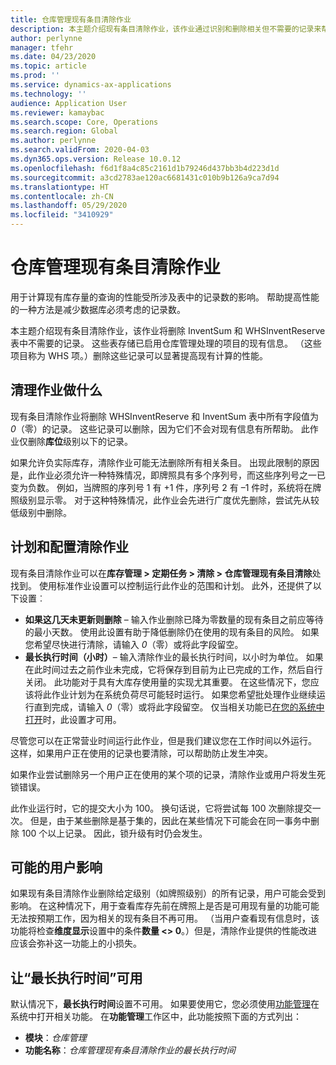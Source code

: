 ```yaml
---
title: 仓库管理现有条目清除作业
description: 本主题介绍现有条目清除作业，该作业通过识别和删除相关但不需要的记录来帮助提高系统性能。
author: perlynne
manager: tfehr
ms.date: 04/23/2020
ms.topic: article
ms.prod: ''
ms.service: dynamics-ax-applications
ms.technology: ''
audience: Application User
ms.reviewer: kamaybac
ms.search.scope: Core, Operations
ms.search.region: Global
ms.author: perlynne
ms.search.validFrom: 2020-04-03
ms.dyn365.ops.version: Release 10.0.12
ms.openlocfilehash: f6d1f8a4c85c2161d1b79246d437bb3b4d223d1d
ms.sourcegitcommit: a3cd2783ae120ac6681431c010b9b126a9ca7d94
ms.translationtype: HT
ms.contentlocale: zh-CN
ms.lasthandoff: 05/29/2020
ms.locfileid: "3410929"
---
```

# <a name="warehouse-management-on-hand-entries-cleanup-job"></a>仓库管理现有条目清除作业

用于计算现有库存量的查询的性能受所涉及表中的记录数的影响。 帮助提高性能的一种方法是减少数据库必须考虑的记录数。

本主题介绍现有条目清除作业，该作业将删除 InventSum 和 WHSInventReserve 表中不需要的记录。 这些表存储已启用仓库管理处理的项目的现有信息。 （这些项目称为 WHS 项。）删除这些记录可以显著提高现有计算的性能。

## <a name="what-the-cleanup-job-does"></a>清理作业做什么

现有条目清除作业将删除 WHSInventReserve 和 InventSum 表中所有字段值为 *0*（零）的记录。 这些记录可以删除，因为它们不会对现有信息有所帮助。 此作业仅删除**库位**级别以下的记录。

如果允许负实际库存，清除作业可能无法删除所有相关条目。 出现此限制的原因是，此作业必须允许一种特殊情况，即牌照具有多个序列号，而这些序列号之一已变为负数。 例如，当牌照的序列号 1 有 +1 件，序列号 2 有 –1 件时，系统将在牌照级别显示零。 对于这种特殊情况，此作业会先进行广度优先删除，尝试先从较低级别中删除。

## <a name="schedule-and-configure-the-cleanup-job"></a>计划和配置清除作业

现有条目清除作业可以在**库存管理 \> 定期任务 \> 清除 \> 仓库管理现有条目清除**处找到。 使用标准作业设置可以控制运行此作业的范围和计划。 此外，还提供了以下设置︰

- **如果这几天未更新则删除** – 输入作业删除已降为零数量的现有条目之前应等待的最小天数。 使用此设置有助于降低删除仍在使用的现有条目的风险。 如果您希望尽快进行清除，请输入 *0*（零）或将此字段留空。
- **最长执行时间（小时）**– 输入清除作业的最长执行时间，以小时为单位。 如果在此时间过去之前作业未完成，它将保存到目前为止已完成的工作，然后自行关闭。 此功能对于具有大库存使用量的实现尤其重要。 在这些情况下，您应该将此作业计划为在系统负荷尽可能轻时运行。 如果您希望批处理作业继续运行直到完成，请输入 *0*（零）或将此字段留空。 仅当相关功能已[在您的系统中打开](#max-execution-time)时，此设置才可用。

尽管您可以在正常营业时间运行此作业，但是我们建议您在工作时间以外运行。 这样，如果用户正在使用的记录也要清除，可以帮助防止发生冲突。

如果作业尝试删除另一个用户正在使用的某个项的记录，清除作业或用户将发生死锁错误。

此作业运行时，它的提交大小为 100。 换句话说，它将尝试每 100 次删除提交一次。 但是，由于某些删除是基于集的，因此在某些情况下可能会在同一事务中删除 100 个以上记录。 因此，锁升级有时仍会发生。

## <a name="possible-user-impact"></a>可能的用户影响

如果现有条目清除作业删除给定级别（如牌照级别）的所有记录，用户可能会受到影响。 在这种情况下，用于查看库存先前在牌照上是否是可用现有量的功能可能无法按预期工作，因为相关的现有条目不再可用。 （当用户查看现有信息时，该功能将检查**维度显示**设置中的条件**数量 \<\> 0**。）但是，清除作业提供的性能改进应该会弥补这一功能上的小损失。

## <a name="make-the-maximum-execution-time-setting-available"></a><a name="max-execution-time"></a>让“最长执行时间”可用

默认情况下，**最长执行时间**设置不可用。 如果要使用它，您必须使用[功能管理](../../fin-ops-core/fin-ops/get-started/feature-management/feature-management-overview.md)在系统中打开相关功能。 在**功能管理**工作区中，此功能按照下面的方式列出：

- **模块**：*仓库管理*
- **功能名称**：*仓库管理现有条目清除作业的最长执行时间*
